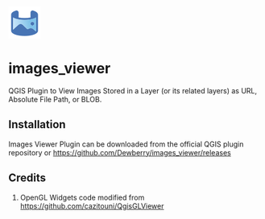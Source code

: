![images viewer icon](images_viewer/resources/icon.svg)

# images_viewer
QGIS Plugin to View Images Stored in a Layer (or its related layers) as URL, Absolute File Path, or BLOB.

## Installation
Images Viewer Plugin can be downloaded from the official QGIS plugin repository or https://github.com/Dewberry/images_viewer/releases


## Credits

1. OpenGL Widgets code modified from https://github.com/cazitouni/QgisGLViewer